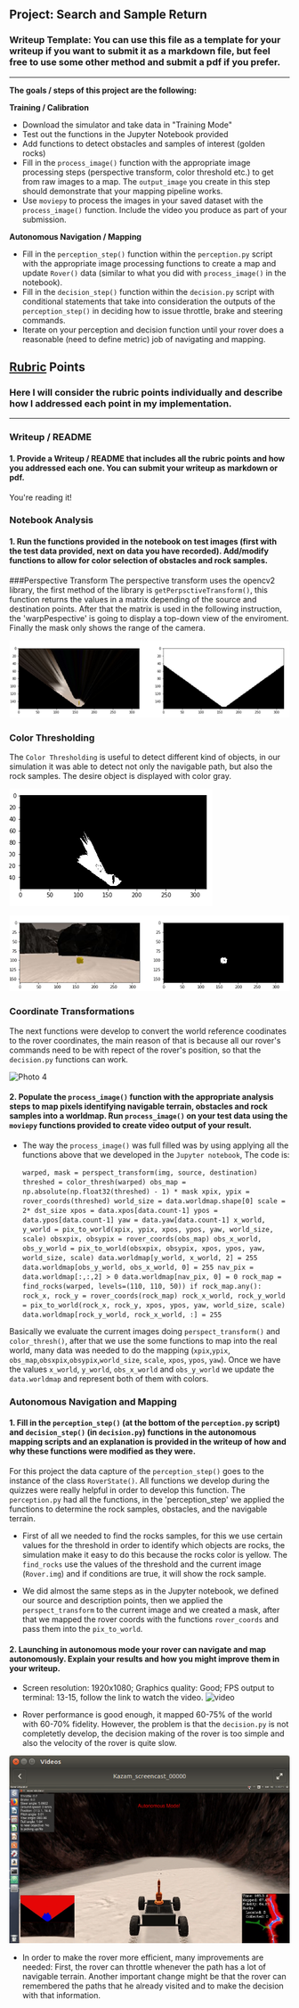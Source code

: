 ## Project: Search and Sample Return
### Writeup Template: You can use this file as a template for your writeup if you want to submit it as a markdown file, but feel free to use some other method and submit a pdf if you prefer.

---


**The goals / steps of this project are the following:**  

**Training / Calibration**  

* Download the simulator and take data in "Training Mode"
* Test out the functions in the Jupyter Notebook provided
* Add functions to detect obstacles and samples of interest (golden rocks)
* Fill in the `process_image()` function with the appropriate image processing steps (perspective transform, color threshold etc.) to get from raw images to a map.  The `output_image` you create in this step should demonstrate that your mapping pipeline works.
* Use `moviepy` to process the images in your saved dataset with the `process_image()` function.  Include the video you produce as part of your submission.

**Autonomous Navigation / Mapping**

* Fill in the `perception_step()` function within the `perception.py` script with the appropriate image processing functions to create a map and update `Rover()` data (similar to what you did with `process_image()` in the notebook).
* Fill in the `decision_step()` function within the `decision.py` script with conditional statements that take into consideration the outputs of the `perception_step()` in deciding how to issue throttle, brake and steering commands.
* Iterate on your perception and decision function until your rover does a reasonable (need to define metric) job of navigating and mapping.  

## [Rubric](https://review.udacity.com/#!/rubrics/916/view) Points
### Here I will consider the rubric points individually and describe how I addressed each point in my implementation.  

---
### Writeup / README

#### 1. Provide a Writeup / README that includes all the rubric points and how you addressed each one.  You can submit your writeup as markdown or pdf.  

You're reading it!

### Notebook Analysis
#### 1. Run the functions provided in the notebook on test images (first with the test data provided, next on data you have recorded). Add/modify functions to allow for color selection of obstacles and rock samples.

###Perspective Transform
The perspective transform uses the opencv2 library, the first method of the library is `getPerpsctiveTransform()`, this function returns the values in a matrix depending of the source and destination points. After that the matrix is used in the following instruction, the 'warpPespective' is going to display a top-down view of the enviroment. Finally the mask only shows the range of the camera.

![Photo 1](PerspectiveTransform.png)

### Color Thresholding
The `Color Thresholding` is useful to detect different kind of objects, in our simulation it was able to detect not only the navigable path, but also the rock samples.
The desire object is displayed with color gray.

![Photo 2](ColorThresh1.png)

![Photo 3](ColorThresh2.png)

### Coordinate Transformations
The next functions were develop to convert the world reference coodinates to the rover coordinates, the main reason of that is because all our rover's commands need to be with repect of the rover's position, so that the `decision.py` functions can work.

![Photo 4](CoordinateTransformations.png)

#### 2. Populate the `process_image()` function with the appropriate analysis steps to map pixels identifying navigable terrain, obstacles and rock samples into a worldmap.  Run `process_image()` on your test data using the `moviepy` functions provided to create video output of your result.

* The way the `process_image()` was full filled was by using applying all the functions above that we developed in the `Jupyter notebook`, The code is:

    `warped, mask = perspect_transform(img, source, destination)
    threshed = color_thresh(warped)
    obs_map = np.absolute(np.float32(threshed) - 1) * mask
    xpix, ypix = rover_coords(threshed)
    world_size = data.worldmap.shape[0]
    scale = 2* dst_size
    xpos = data.xpos[data.count-1]
    ypos = data.ypos[data.count-1]
    yaw = data.yaw[data.count-1]
    x_world, y_world = pix_to_world(xpix, ypix, xpos, ypos, yaw, world_size, scale)
    obsxpix, obsypix = rover_coords(obs_map)
    obs_x_world, obs_y_world = pix_to_world(obsxpix, obsypix, xpos, ypos, yaw, world_size, scale)
    data.worldmap[y_world, x_world, 2] = 255
    data.worldmap[obs_y_world, obs_x_world, 0] = 255
    nav_pix = data.worldmap[:,:,2] > 0
    data.worldmap[nav_pix, 0] = 0
    rock_map = find_rocks(warped, levels=(110, 110, 50))
    if rock_map.any():
        rock_x, rock_y = rover_coords(rock_map)
        rock_x_world, rock_y_world = pix_to_world(rock_x, rock_y, xpos, ypos, yaw, world_size, scale)
        data.worldmap[rock_y_world, rock_x_world, :] = 255`

Basically we evaluate the current images doing `perspect_transform()` and `color_thresh()`, after that we use the some functions to map into the real world, many data was needed to do the mapping (`xpix`,`ypix`,` obs_map`,`obsxpix`,`obsypix`,`world_size`, `scale`, `xpos`, `ypos`, `yaw`). Once we have the values `x_world`, `y_world`, `obs_x_world` and `obs_y_world` we update the `data.worldmap` and represent both of them with colors.


### Autonomous Navigation and Mapping

#### 1. Fill in the `perception_step()` (at the bottom of the `perception.py` script) and `decision_step()` (in `decision.py`) functions in the autonomous mapping scripts and an explanation is provided in the writeup of how and why these functions were modified as they were.

For this project the data capture of the `perception_step()` goes to the instance of the class `RoverState()`. All functions we develop during the quizzes were really helpful in order to develop this function. The `perception.py` had all the functions, in the 'perception_step' we applied the functions to determine the rock samples, obstacles, and the navigable terrain.

* First of all we needed to find the rocks samples, for this we use certain values for the threshold in order to identify which objects are rocks, the simulation make it easy to do this because the rocks color is yellow. The `find_rocks` use the values of the threshold and the current image (`Rover.img`) and if conditions are true, it will show the rock sample.

* We did almost the same steps as in the Jupyter notebook, we defined our source and description points, then we applied the `perspect_transform` to the current image and we created a mask, after that we mapped the rover coords with the functions `rover_coords` and pass them into the `pix_to_world`.

#### 2. Launching in autonomous mode your rover can navigate and map autonomously.  Explain your results and how you might improve them in your writeup.  

* Screen resolution: 1920x1080; Graphics quality: Good; FPS output to terminal: 13-15, follow the link to watch the video. ![video](https://www.youtube.com/watch?v=XILRbSKBlKc)

* Rover performance is good enough, it mapped 60-75% of the world with 60-70% fidelity. However, the problem is that the `decision.py` is not completetly develop, the decision making of the rover is too simple and also the velocity of the rover is quite slow.

![Last Frame](RoverSimu.png)

* In order to make the rover more efficient, many improvements are needed: First, the rover can throttle whenever the path has a lot of navigable terrain. Another important change might be that the rover can remembered the paths that he already visited and to make the decision with that information.
